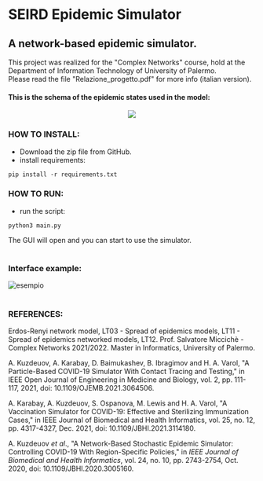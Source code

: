 # SEIRD Epidemic Simulator
## A network-based epidemic simulator.
This project was realized for the "Complex Networks" course, hold at the Department of Information Technology of University of Palermo.\
Please read the file "Relazione_progetto.pdf" for more info (italian version).
#### This is the schema of the epidemic states used in the model:
<p align="center">
  <img src="https://user-images.githubusercontent.com/53179989/153436667-6edace91-6e51-42e7-a313-127633eba619.png">
</p>

### HOW TO INSTALL: 
- Download the zip file from GitHub.
- install requirements:

<pre><code>pip install -r requirements.txt</code></pre>

### HOW TO RUN:
- run the script:

<pre><code>python3 main.py</code></pre>
The GUI will open and you can start to use the simulator.
#
### Interface example:
![esempio](https://user-images.githubusercontent.com/53179989/154806110-5482b180-3284-469b-8539-53986b42a3d0.png)

#
### REFERENCES:

Erdos-Renyi network model, LT03 - Spread of epidemics models, LT11 - Spread of epidemics networked models, LT12. Prof. Salvatore Miccichè - Complex Networks 2021/2022. Master in Informatics, University of Palermo.

A. Kuzdeuov, A. Karabay, D. Baimukashev, B. Ibragimov and  H. A. Varol, "A Particle-Based COVID-19 Simulator With Contact Tracing  and Testing," in IEEE Open Journal of Engineering in Medicine and  Biology, vol. 2, pp. 111-117, 2021, doi: 10.1109/OJEMB.2021.3064506.

A. Karabay, A. Kuzdeuov, S. Ospanova, M. Lewis and H. A. Varol, "A Vaccination Simulator for COVID-19: Effective and Sterilizing Immunization Cases," in IEEE Journal of Biomedical and Health Informatics, vol. 25, no. 12, pp. 4317-4327, Dec. 2021, doi: 10.1109/JBHI.2021.3114180.

A. Kuzdeuov *et al*., "A Network-Based Stochastic Epidemic Simulator: Controlling COVID-19 With Region-Specific Policies," in *IEEE Journal of Biomedical and Health Informatics*, vol. 24, no. 10, pp. 2743-2754, Oct. 2020, doi: 10.1109/JBHI.2020.3005160.
